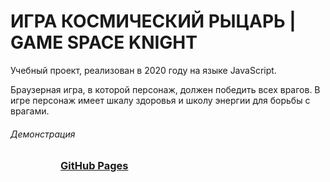 # ИГРА КОСМИЧЕСКИЙ РЫЦАРЬ | GAME SPACE KNIGHT

Учебный проект, реализован в 2020 году на языке JavaScript. 

Браузерная игра, в которой персонаж, должен победить всех врагов. В игре персонаж имеет шкалу здоровья и школу энергии для борьбы с врагами.

###### Демонстрация
<dl>
  <dd>
    <dl>
      <dd>
        <h3><a href="https://riorustik.github.io/profsoft-test-task/">GitHub Pages</a></h3>
      </dd>
    </dl>
  </dd>
</dl> 
